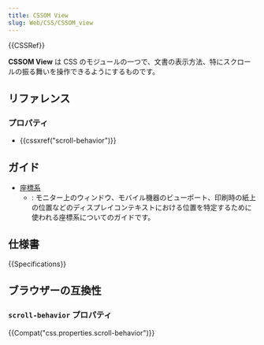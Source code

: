 ```yaml
---
title: CSSOM View
slug: Web/CSS/CSSOM_view
---
```


{{CSSRef}}

**CSSOM View** は CSS のモジュールの一つで、文書の表示方法、特にスクロールの振る舞いを操作できるようにするものです。

## リファレンス

### プロパティ

- {{cssxref("scroll-behavior")}}

## ガイド

- [座標系](/ja/docs/Web/CSS/CSSOM_View/Coordinate_systems)
  - : モニター上のウィンドウ、モバイル機器のビューポート、印刷時の紙上の位置などのディスプレイコンテキストにおける位置を特定するために使われる座標系についてのガイドです。

## 仕様書

{{Specifications}}

## ブラウザーの互換性

### `scroll-behavior` プロパティ

{{Compat("css.properties.scroll-behavior")}}
